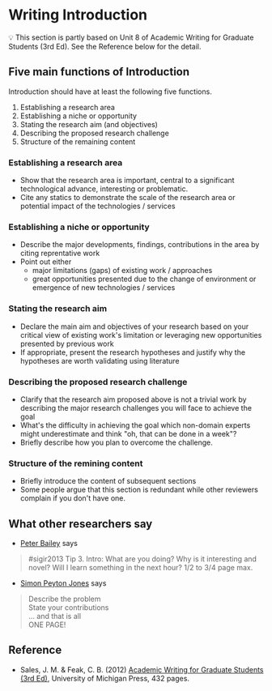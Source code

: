 # Writing Introduction

:bulb: This section is partly based on Unit 8 of Academic Writing for Graduate Students (3rd Ed). See the Reference below for the detail.

## Five main functions of Introduction

Introduction should have at least the following five functions.

1. Establishing a research area
1. Establishing a niche or opportunity
1. Stating the research aim (and objectives)
1. Describing the proposed research challenge
1. Structure of the remaining content

### Establishing a research area

- Show that the research area is important, central to a significant technological advance, interesting or problematic.
- Cite any statics to demonstrate the scale of the research area or potential impact of the technologies / services

### Establishing a niche or opportunity

- Describe the major developments, findings, contributions in the area by citing reprentative work
- Point out either
    - major limitations (gaps) of existing work / approaches
    - great opportunities presented due to the change of environment or emergence of new technologies / services

### Stating the research aim

- Declare the main aim and objectives of your research based on your critical view of existing work's limitation or leveraging new opportunities presented by previous work
- If appropriate, present the research hypotheses and justify why the hypotheses are worth validating using literature

### Describing the proposed research challenge

- Clarify that the research aim proposed above is not a trivial work by describing the major research challenges you will face to achieve the goal
- What's the difficulty in achieving the goal which non-domain experts might underestimate and think "oh, that can be done in a week"?
- Briefly describe how you plan to overcome the challenge.

### Structure of the remining content

- Briefly introduce the content of subsequent sections
- Some people argue that this section is redundant while other reviewers complain if you don't have one.


## What other researchers say

- [Peter Bailey](https://twitter.com/peter_r_bailey/status/307245973841788929) says
> #sigir2013 Tip 3. Intro: What are you doing? Why is it interesting and novel? Will I learn something in the next hour? 1/2 to 3/4 page max.
- [Simon Peyton Jones](https://www.microsoft.com/en-us/research/wp-content/uploads/2016/07/How-to-write-a-great-research-paper.pdf) says

> Describe the problem  
> State your contributions  
> ... and that is all  
> ONE PAGE!

## Reference

- Sales, J. M. & Feak, C. B. (2012) [Academic Writing for Graduate Students (3rd Ed)](https://doi.org/10.3998/mpub.2173936), University of Michigan Press, 432 pages.
